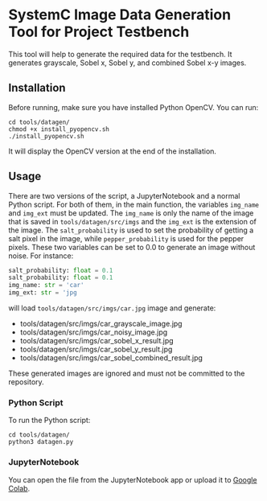 # **SystemC Image Data Generation Tool for Project Testbench**

This tool will help to generate the required data for the testbench. It
generates grayscale, Sobel x, Sobel y, and combined Sobel x-y images.


## **Installation**

Before running, make sure you have installed Python OpenCV. You can run:
```shell
cd tools/datagen/
chmod +x install_pyopencv.sh
./install_pyopencv.sh
```

It will display the OpenCV version at the end of the installation.


## **Usage**

There are two versions of the script, a JupyterNotebook and a normal Python
script. For both of them, in the main function, the variables `img_name` and
`img_ext` must be updated. The `img_name` is only the name of the image that
is saved in `tools/datagen/src/imgs` and the `img_ext` is the extension of the
image. The `salt_probability` is used to set the probability of getting a salt
pixel in the image, while `pepper_probability` is used for the pepper pixels.
These two variables can be set to 0.0 to generate an image without noise. For
instance:

```python
salt_probability: float = 0.1
salt_probability: float = 0.1
img_name: str = 'car'
img_ext: str = 'jpg
```

will load `tools/datagen/src/imgs/car.jpg` image and generate:

* tools/datagen/src/imgs/car\_grayscale\_image.jpg
* tools/datagen/src/imgs/car\_noisy\_image.jpg
* tools/datagen/src/imgs/car\_sobel\_x\_result.jpg
* tools/datagen/src/imgs/car\_sobel\_y\_result.jpg
* tools/datagen/src/imgs/car\_sobel\_combined\_result.jpg

These generated images are ignored and must not be committed to the repository.


### **Python Script**

To run the Python script:

```shell
cd tools/datagen/
python3 datagen.py
```


### **JupyterNotebook**

You can open the file from the JupyterNotebook app or upload it to
[Google Colab](https://colab.research.google.com/).

